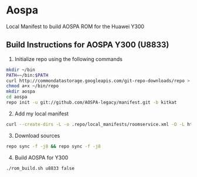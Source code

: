 Aospa
================

Local Manifest to build AOSPA ROM for the Huawei Y300

Build Instructions for AOSPA Y300 (U8833)
-----------------------------------------------------------------------------

1. Initialize repo using the following commands

```bash
mkdir ~/bin
PATH=~/bin:$PATH
curl http://commondatastorage.googleapis.com/git-repo-downloads/repo > ~/bin/repo
chmod a+x ~/bin/repo
mkdir aospa
cd aospa
repo init -u git://github.com/AOSPA-legacy/manifest.git -b kitkat
```

2. Add my local manifest

```bash
curl --create-dirs -L -o .repo/local_manifests/roomservice.xml -O -L https://raw.github.com/AospaKKY300/android/kitkat/u8833.xml
```

3. Download sources
```bash
repo sync -f -j8 && repo sync -f -j8
```

4. Build AOSPA for Y300

```bash
./rom_build.sh u8833 false
```
